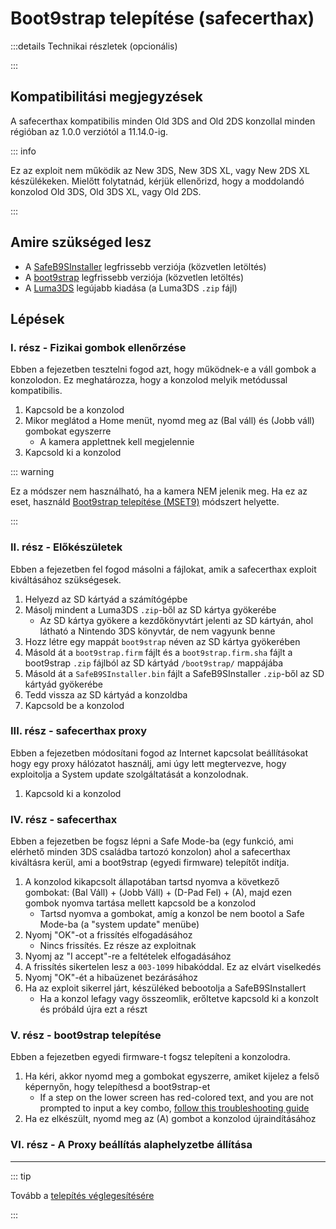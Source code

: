 # Boot9strap telepítése (safecerthax)

:::details Technikai részletek (opcionális)

:::

## Kompatibilitási megjegyzések

A safecerthax kompatibilis minden Old 3DS and Old 2DS konzollal minden régióban az 1.0.0 verziótól a 11.14.0-ig.

::: info

Ez az exploit nem működik az New 3DS, New 3DS XL, vagy New 2DS XL készülékeken. Mielőtt folytatnád, kérjük ellenőrizd, hogy a moddolandó konzolod Old 3DS, Old 3DS XL, vagy Old 2DS.

:::

## Amire szükséged lesz

- A [SafeB9SInstaller](https://github.com/d0k3/SafeB9SInstaller/releases/download/v0.0.7/SafeB9SInstaller-20170605-122940.zip) legfrissebb verziója (közvetlen letöltés)
- A [boot9strap](https://github.com/SciresM/boot9strap/releases/download/1.4/boot9strap-1.4.zip) legfrissebb verziója (közvetlen letöltés)
- A [Luma3DS](https://github.com/LumaTeam/Luma3DS/releases/latest) legújabb kiadása (a Luma3DS `.zip` fájl)

## Lépések

### I. rész - Fizikai gombok ellenőrzése

Ebben a fejezetben tesztelni fogod azt, hogy működnek-e a váll gombok a konzolodon. Ez meghatározza, hogy a konzolod melyik metódussal kompatibilis.

1. Kapcsold be a konzolod
2. Mikor meglátod a Home menüt, nyomd meg az (Bal váll) és (Jobb váll) gombokat egyszerre
   - A kamera applettnek kell megjelennie
3. Kapcsold ki a konzolod

::: warning

Ez a módszer nem használható, ha a kamera NEM jelenik meg. Ha ez az eset, használd [Boot9strap telepítése (MSET9)](installing-boot9strap-\(mset9\)) módszert helyette.

:::

### II. rész - Előkészületek

Ebben a fejezetben fel fogod másolni a fájlokat, amik a safecerthax exploit kiváltásához szükségesek.

1. Helyezd az SD kártyád a számítógépbe
2. Másolj mindent a Luma3DS `.zip`-ből az SD kártya gyökerébe
   - Az SD kártya gyökere a kezdőkönyvtárt jelenti az SD kártyán, ahol látható a Nintendo 3DS könyvtár, de nem vagyunk benne
3. Hozz létre egy mappát `boot9strap` néven az SD kártya gyökerében
4. Másold át a `boot9strap.firm` fájlt és a `boot9strap.firm.sha` fájlt a boot9strap `.zip` fájlból az SD kártyád `/boot9strap/` mappájába
5. Másold át a `SafeB9SInstaller.bin` fájlt a SafeB9SInstaller `.zip`-ből az SD kártyád gyökerébe
6. Tedd vissza az SD kártyád a konzoldba
7. Kapcsold be a konzolod

### III. rész - safecerthax proxy

Ebben a fejezetben módosítani fogod az Internet kapcsolat beállításokat hogy egy proxy hálózatot használj, ami úgy lett megtervezve, hogy exploitolja a System update szolgáltatását a konzolodnak.

<!--@include: ./_include/addproxy.md -->

1. Kapcsold ki a konzolod

### IV. rész - safecerthax

Ebben a fejezetben be fogsz lépni a Safe Mode-ba (egy funkció, ami elérhető minden 3DS családba tartozó konzolon) ahol a safecerthax kiváltásra kerül, ami a boot9strap (egyedi firmware) telepítőt indítja.

1. A konzolod kikapcsolt állapotában tartsd nyomva a következő gombokat: (Bal Váll) + (Jobb Váll) + (D-Pad Fel) + (A), majd ezen gombok nyomva tartása mellett kapcsold be a konzolod
   - Tartsd nyomva a gombokat, amíg a konzol be nem bootol a Safe Mode-ba (a "system update" menübe)
2. Nyomj "OK"-ot a frissítés elfogadásához
   - Nincs frissítés. Ez része az exploitnak
3. Nyomj az "I accept"-re a feltételek elfogadásához
4. A frissítés sikertelen lesz a `003-1099` hibakóddal. Ez az elvárt viselkedés
5. Nyomj "OK"-ét a hibaüzenet bezárásához
6. Ha az exploit sikerrel járt, készüléked bebootolja a SafeB9SInstallert
   - Ha a konzol lefagy vagy összeomlik, erőltetve kapcsold ki a konzolt és próbáld újra ezt a részt

### V. rész - boot9strap telepítése

Ebben a fejezetben egyedi firmware-t fogsz telepíteni a konzolodra.

1. Ha kéri, akkor nyomd meg a gombokat egyszerre, amiket kijelez a felső képernyőn, hogy telepíthesd a boot9strap-et
   - If a step on the lower screen has red-colored text, and you are not prompted to input a key combo, [follow this troubleshooting guide](troubleshooting-safecerthax)
2. Ha ez elkészült, nyomd meg az (A) gombot a konzolod újraindításához

<!--@include: ./_include/configure-luma3ds.md -->

<!--@include: ./_include/luma3ds-installed-note.md -->

### VI. rész - A Proxy beállítás alaphelyzetbe állítása

<!--@include: ./_include/rmproxy.md -->

___

::: tip

Tovább a [telepítés véglegesítésére](finalizing-setup)

:::
